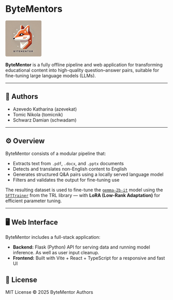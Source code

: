 # ByteMentors

![ByteMentor Logo](assets/logo_mini.png)

**ByteMentor** is a fully offline pipeline and web application for transforming educational content into high-quality question–answer pairs, suitable for fine-tuning large language models (LLMs).

---

## 👥 Authors

- Azevedo Katharina (azevekat)
- Tomic Nikola (tomicnik)  
- Schwarz Damian (schwadam)  

---

## ⚙️ Overview

ByteMentor consists of a modular pipeline that:

- Extracts text from `.pdf`, `.docx`, and `.pptx` documents  
- Detects and translates non-English content to English  
- Generates structured Q&A pairs using a locally served language model  
- Filters and validates the output for fine-tuning use  

The resulting dataset is used to fine-tune the [`gemma-2b-it`](https://huggingface.co/google/gemma-2-2b-it) model using the [`SFTTrainer`](https://huggingface.co/docs/trl/en/index) from the TRL library — with **LoRA (Low-Rank Adaptation)** for efficient parameter tuning.

---

## 🖥️ Web Interface

ByteMentor includes a full-stack application:

- **Backend:** Flask (Python) API for serving data and running model inference. As well as user input cleanup.
- **Frontend:** Built with Vite + React + TypeScript for a responsive and fast UI  

## 📄 License

MIT License © 2025 ByteMentor Authors
